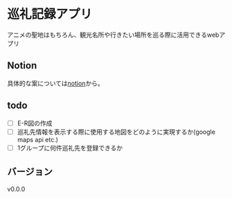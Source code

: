 # 巡礼記録アプリ

アニメの聖地はもちろん、観光名所や行きたい場所を巡る際に活用できるwebアプリ

## Notion

具体的な案については[notion](https://crimson-gander-f25.notion.site/4112fcba63994ab39b3efaa943ca9da5?pvs=4)から。

## todo

- [ ] E-R図の作成
- [ ] 巡礼先情報を表示する際に使用する地図をどのように実現するか(google maps api etc.)
- [ ] 1グループに何件巡礼先を登録できるか

## バージョン

v0.0.0
